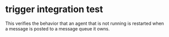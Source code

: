 # trigger integration test

This verifies the behavior that an agent that is not running is restarted when a
message is posted to a message queue it owns.
